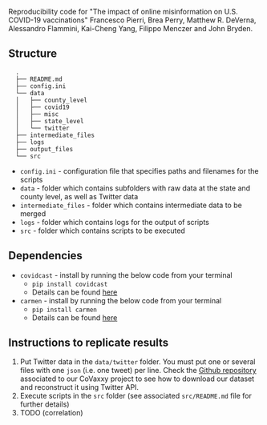 Reproducibility code for "The impact of online misinformation on U.S. COVID-19 vaccinations" Francesco Pierri, Brea Perry, Matthew R. DeVerna, Alessandro Flammini, Kai-Cheng Yang, Filippo Menczer and John Bryden.

## Structure
      .
      ├── README.md 
      ├── config.ini 
      └── data
      │   ├── county_level
      │   ├── covid19
      │   ├── misc
      │   ├── state_level
      │   └── twitter
      ├── intermediate_files
      ├── logs
      ├── output_files
      └── src

* `config.ini` - configuration file that specifies paths and filenames for the scripts
* `data` - folder which contains subfolders with raw data at the state and county level, as well as Twitter data
* `intermediate_files` - folder which contains intermediate data to be merged
* `logs` - folder which contains logs for the output of scripts
* `src` - folder which contains scripts to be executed
    
## Dependencies
* `covidcast` - install by running the below code from your terminal
    * `pip install covidcast`
    * Details can be found [here](https://cmu-delphi.github.io/delphi-epidata/api/covidcast.html)
* `carmen`  - install by running the below code from your terminal
    * `pip install carmen`
    * Details can be found [here](https://github.com/mdredze/carmen-python)

## Instructions to replicate results

1. Put Twitter data in the `data/twitter` folder. You must put one or several files with one `json` (i.e. one tweet) per line. Check the [Github repository](https://github.com/osome-iu/CoVaxxy) associated to our CoVaxxy project to see how to download our dataset and reconstruct it using Twitter API.
2. Execute scripts in the `src` folder (see associated `src/README.md` file for further details)
3. TODO (correlation)
